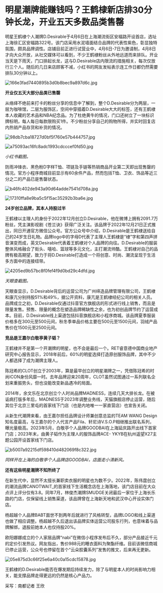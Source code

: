 # 明星潮牌能赚钱吗？王鹤棣新店排30分钟长龙，开业五天多数品类售罄

明星王鹤棣个人潮牌D.Desirable于4月6日在上海潮流街区安福路开设首店，选址上海徐汇区安福路322号。该门店采用水泥墙面结合品牌的代表性紫色，彰显独特氛围，颇具品牌调性。店铺目前正进行试营业中，4月6日-7日为邀请制，4月8日才向大众开放，从社交媒体可以看到，不少王鹤棣粉丝从外地远道而来排队。开业当天是下雨天，门口排起长龙，这与D.Desirable店内限流的措施相关，每次仅放行三个人。随后的几日来店顾客不减，小红书的网友发帖表示连工作日都仍然需要排队30分钟以上。

![166e3fad7440895b3d0b8bec9a897d6c.jpg](https://raw.githubusercontent.com/qqhsx/qqnews_image/main/2024/04/11/明星潮牌能赚钱吗？王鹤棣新店排30分钟长龙，开业五天多数品类售罄/166e3fad7440895b3d0b8bec9a897d6c.jpg)

**开业仅五天大部分品类已售罄**

从络绎不绝前来打卡的粉丝分享的信息中了解到，整个D.Desirable分为两层，一层为咖啡馆，二层为服饰区，空间中穿插着D.Desirable大大的标签，还有王鹤棣本人收藏的艺术品和NBA纪念品。为了杜绝黄牛的情况，门口还树立了一块标识牌标明，每人每日每款限购买1件。不少粉丝分享自己的购物所得，并实时回复店内热销产品存货和补货的情况。

![98db7cba18727d0bf5f760e57b444757.jpg](https://raw.githubusercontent.com/qqhsx/qqnews_image/main/2024/04/11/明星潮牌能赚钱吗？王鹤棣新店排30分钟长龙，开业五天多数品类售罄/98db7cba18727d0bf5f760e57b444757.jpg)

![a75093ac16fc8adc1993cdcccef0fd50.jpg](https://raw.githubusercontent.com/qqhsx/qqnews_image/main/2024/04/11/明星潮牌能赚钱吗？王鹤棣新店排30分钟长龙，开业五天多数品类售罄/a75093ac16fc8adc1993cdcccef0fd50.jpg)

_小红书截图。_

防雨冲锋衣、黑色粉D字样T恤、项链及手链等热销商品开业第二天即出现售罄的情况。官方小程序商城目前显示有60余件产品，然而包括T恤、卫衣、饰品等近三分之二的产品已是售罄状态。

![b46fc402de943a90d64adde7541d708a.jpg](https://raw.githubusercontent.com/qqhsx/qqnews_image/main/2024/04/11/明星潮牌能赚钱吗？王鹤棣新店排30分钟长龙，开业五天多数品类售罄/b46fc402de943a90d64adde7541d708a.jpg)

![17310ffa8e9ba5c5f15ac35292b3ba6e.jpg](https://raw.githubusercontent.com/qqhsx/qqnews_image/main/2024/04/11/明星潮牌能赚钱吗？王鹤棣新店排30分钟长龙，开业五天多数品类售罄/17310ffa8e9ba5c5f15ac35292b3ba6e.jpg)

**24岁创立品牌，其本人持股过半**

王鹤棣以主理人的身份于2022年12月创立D.Desirable，他在微博上拥有2091.7万粉丝，凭主演影视剧《苍兰诀》获得广泛关注。该品牌于2022年12月21日正式推出，同日开通官方微信公众号。官方公众号中介绍，D.Desirable是王鹤棣送给自己的24岁生日礼物。品牌logo中的字母D代表了主理人王鹤棣是“棣”字和第四声拼音演变而成，英文Desirable代表着王鹤棣对个人品牌的向往。D.Desirable的服装整体风格融合了街头、嘻哈、篮球等多元文化，主打潮流帅酷。王鹤棣对自己的品牌有极高期望，致力于将D.Desirable打造成一个将创意、时尚、潮流呈现于生活多方面中的连接纽带。

![4205ed9b57bc8f0fef4f9d0bd29c4dfd.jpg](https://raw.githubusercontent.com/qqhsx/qqnews_image/main/2024/04/11/明星潮牌能赚钱吗？王鹤棣新店排30分钟长龙，开业五天多数品类售罄/4205ed9b57bc8f0fef4f9d0bd29c4dfd.jpg)

_天眼查截图。_

天眼查显示，D.Desirable背后的运营公司为广州缔造品牌管理有限公司，王鹤棣和康亢分别持股51%和49%，据公开资料，康亢是王鹤棣经纪公司的相关人员。品牌成立之初，D.Desirable仅通过抖音官方旗舰店的形式进行线上销售，而且是限量发售。预售、限量的概念在塑造品牌稀缺性之余，也为初创品牌节约了运营成本。目前，D.Desirable线上渠道包括抖音旗舰店和小程序商城。该品牌夏季服装价格多在300元至500元间，秋冬季单品价格主要在500元至1500元间，羽绒产品售价在1500元至2500元间。

**竞品是王嘉尔白敬亭黄子韬？**

王鹤棣并不是第一个开潮牌的明星，也不会是最后一个。RET睿意德中国商业地产研究中心报告显示，2018年前后，60%的明星选择打造原创服饰品牌，其中不少人都选择了成为潮牌主理人。

陈冠希的CLOT创立于2003年，算是最早创立的明星潮牌之一，凭借陈冠希的时尚ICON身份风靡一时。去年品牌迎来20周年，CLOT虽然试图通过一系列联名企划来重振势头，但也没能改变新品遇冷的局面。

2014年，余文乐在北京创立个人时尚品牌MADNESS，连续几天大排长龙。在被诟病打版多年后，MADNESS于2023年调整业务线，天猫旗舰店停止运营，随后其位于北京三里屯的首家线下门店（也是内地唯一一家直营店）也宣告关闭。

从新生代潮牌来看，由王嘉尔担任品牌设计师兼创意总监的TEAM WANG
Design知名度最高，与王嘉尔的个人代言产品Fila、轩尼诗V.S.O.P相继推出联名系列，曝光量极高。2023年5月，白敬亭个人品牌GOODBAI在上海延庆路开出线下首家门店；2023年末，由黄子韬作为主理人的服饰品牌ACE-
YKYB在杭州遥望X27主题公园开设首家线下门店。

![b5007a92215df598410d482069f8c322.jpg](https://raw.githubusercontent.com/qqhsx/qqnews_image/main/2024/04/11/明星潮牌能赚钱吗？王鹤棣新店排30分钟长龙，开业五天多数品类售罄/b5007a92215df598410d482069f8c322.jpg)

 _同样开在上海的白敬亭个人品牌店GOODBAI，店面走小清新风。_

**还有这些明星潮牌不知所终了**

在新生代中，显然不太擅长兼职卖衣服的明星也为数不少。2022年，陈伟霆创立的潮流品牌CANOTWAIT_的首家线下生活概念店在上海落地，该门店目前在大众点评上评分仅有3.8。同年7月，林俊杰潮牌SMUDGE关闭最后一家位于上海长乐路的门店，仅保留线上销售渠道，该品牌曾在上海新天地和武汉中心开设实体门店。

杨超越个人品牌BABT面世不到两年后就进行了风格转型，品牌LOGO和线上渠道也做了相应调整。杨超越不久后退出该品牌实体运营公司股东行列，也意味着与品牌解绑，退股前她本人也仅持股20%。

欧阳娜娜成立的个人家居品牌“nabi”在微信小程序发布后不久，部分产品接近千元的定价引发热议。网友指出，售价988元的睡衣面料为聚酯纤维。目前该微信商城已停止运营，公众号也停留在首个“云朵胶囊系列”发售的推文，后来再无更新。

![05e875d3c66f25e6a40c0a15cdc15878.jpg](https://raw.githubusercontent.com/qqhsx/qqnews_image/main/2024/04/11/明星潮牌能赚钱吗？王鹤棣新店排30分钟长龙，开业五天多数品类售罄/05e875d3c66f25e6a40c0a15cdc15878.jpg)

王鹤棣的D.Desirable能否在爆发期后持续发力，除了与明星本人的时尚影响力相关，能支撑品牌走得更远的仍然是核心产品力。

采写：南都记者 王欣

